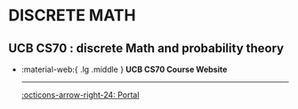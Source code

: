 # DISCRETE MATH

## UCB CS70 : discrete Math and probability theory

<div class="grid cards" markdown>

-   :material-web:{ .lg .middle } __UCB CS70 Course Website__

    ---

    [:octicons-arrow-right-24: <a href="https://www.eecs70.org" target="_blank"> Portal </a>](#)

</div>